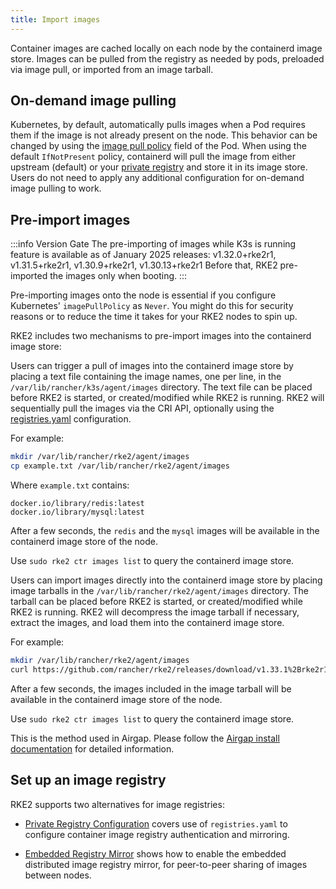 ```yaml
---
title: Import images
---
```


Container images are cached locally on each node by the containerd image store. Images can be pulled from the registry as needed by pods, preloaded via image pull, or imported from an image tarball.

## On-demand image pulling

Kubernetes, by default, automatically pulls images when a Pod requires them if the image is not already present on the node. This behavior can be changed by using the [image pull policy](https://kubernetes.io/docs/concepts/containers/images/#image-pull-policy) field of the Pod. When using the default `IfNotPresent` policy, containerd will pull the image from either upstream (default) or your [private registry](install/private_registry.md) and store it in its image store. Users do not need to apply any additional configuration for on-demand image pulling to work.


## Pre-import images
:::info Version Gate
The pre-importing of images while K3s is running feature is available as of January 2025 releases: v1.32.0+rke2r1, v1.31.5+rke2r1, v1.30.9+rke2r1, v1.30.13+rke2r1
Before that, RKE2 pre-imported the images only when booting.
:::

Pre-importing images onto the node is essential if you configure Kubernetes' `imagePullPolicy` as `Never`. You might do this for security reasons or to reduce the time it takes for your RKE2 nodes to spin up.

RKE2 includes two mechanisms to pre-import images into the containerd image store:

<Tabs groupId = "import images" queryString>
<TabItem value="Online image importing" default>

Users can trigger a pull of images into the containerd image store by placing a text file containing the image names, one per line, in the `/var/lib/rancher/k3s/agent/images` directory. The text file can be placed before RKE2 is started, or created/modified while RKE2 is running. RKE2 will sequentially pull the images via the CRI API, optionally using the [registries.yaml](install/private_registry.md) configuration.

For example:

```bash
mkdir /var/lib/rancher/rke2/agent/images
cp example.txt /var/lib/rancher/rke2/agent/images
```

Where `example.txt` contains:

```
docker.io/library/redis:latest
docker.io/library/mysql:latest
```

After a few seconds, the `redis` and the `mysql` images will be available in the containerd image store of the node. 

Use `sudo rke2 ctr images list` to query the containerd image store.

</TabItem>
<TabItem value="Offline image importing">

Users can import images directly into the containerd image store by placing image tarballs in the `/var/lib/rancher/rke2/agent/images` directory. The tarball can be placed before RKE2 is started, or created/modified while RKE2 is running. RKE2 will decompress the image tarball if necessary, extract the images, and load them into the containerd image store.

For example:

```bash
mkdir /var/lib/rancher/rke2/agent/images
curl https://github.com/rancher/rke2/releases/download/v1.33.1%2Brke2r1/rke2-images.linux-amd64.tar.zst -O  /var/lib/rancher/rke2/agent/images/rke2-images-amd64.tar.zst
```

After a few seconds, the images included in the image tarball will be available in the containerd image store of the node. 

Use `sudo rke2 ctr images list` to query the containerd image store.

This is the method used in Airgap. Please follow the [Airgap install documentation](install/airgap.md) for detailed information.

</TabItem>
</Tabs>

## Set up an image registry

RKE2 supports two alternatives for image registries:

* [Private Registry Configuration](install/private_registry.md) covers use of `registries.yaml` to configure container image registry authentication and mirroring.

* [Embedded Registry Mirror](install/registry_mirror.md) shows how to enable the embedded distributed image registry mirror, for peer-to-peer sharing of images between nodes.
